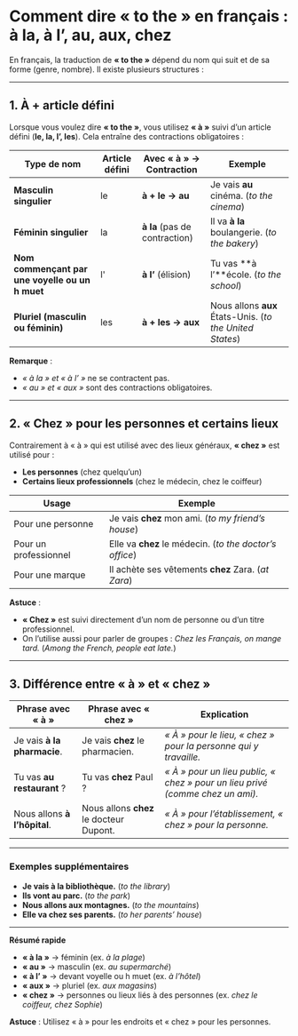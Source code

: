 # **Comment dire « to the » en français : à la, à l’, au, aux, chez**  

En français, la traduction de **« to the »** dépend du nom qui suit et de sa forme (genre, nombre). Il existe plusieurs structures :  

---

## **1. À + article défini**  
Lorsque vous voulez dire **« to the »**, vous utilisez **« à »** suivi d’un article défini (**le, la, l’, les**). Cela entraîne des contractions obligatoires :  

| **Type de nom** | **Article défini** | **Avec « à » → Contraction** | **Exemple** |
|--------------|----------------|----------------|----------------|
| **Masculin singulier** | le | **à + le → au** | Je vais **au** cinéma. (*to the cinema*) |
| **Féminin singulier** | la | **à la** (pas de contraction) | Il va **à la** boulangerie. (*to the bakery*) |
| **Nom commençant par une voyelle ou un h muet** | l' | **à l’** (élision) | Tu vas **à l’**école. (*to the school*) |
| **Pluriel (masculin ou féminin)** | les | **à + les → aux** | Nous allons **aux** États-Unis. (*to the United States*) |

**Remarque** :  
- *« à la » et « à l’ »* ne se contractent pas.  
- *« au » et « aux »* sont des contractions obligatoires.

---

## **2. « Chez » pour les personnes et certains lieux**  
Contrairement à « à » qui est utilisé avec des lieux généraux, **« chez »** est utilisé pour :  
- **Les personnes** (chez quelqu’un)  
- **Certains lieux professionnels** (chez le médecin, chez le coiffeur)  

| **Usage** | **Exemple** |
|----------|------------|
| Pour une personne | Je vais **chez** mon ami. (*to my friend’s house*) |
| Pour un professionnel | Elle va **chez** le médecin. (*to the doctor’s office*) |
| Pour une marque | Il achète ses vêtements **chez** Zara. (*at Zara*) |

**Astuce** :  
- **« Chez »** est suivi directement d’un nom de personne ou d’un titre professionnel.  
- On l’utilise aussi pour parler de groupes : *Chez les Français, on mange tard.* (*Among the French, people eat late.*)

---

## **3. Différence entre « à » et « chez »**  
| **Phrase avec « à »** | **Phrase avec « chez »** | **Explication** |
|----------------------|----------------------|----------------|
| Je vais **à la pharmacie**. | Je vais **chez** le pharmacien. | *« À » pour le lieu, « chez » pour la personne qui y travaille.* |
| Tu vas **au restaurant** ? | Tu vas **chez** Paul ? | *« À » pour un lieu public, « chez » pour un lieu privé (comme chez un ami).* |
| Nous allons **à l’hôpital**. | Nous allons **chez** le docteur Dupont. | *« À » pour l’établissement, « chez » pour la personne.* |

---

### **Exemples supplémentaires**  
- **Je vais à la bibliothèque.** (*to the library*)  
- **Ils vont au parc.** (*to the park*)  
- **Nous allons aux montagnes.** (*to the mountains*)  
- **Elle va chez ses parents.** (*to her parents’ house*)  

---

**Résumé rapide**  
- **« à la »** → féminin (ex. *à la plage*)  
- **« au »** → masculin (ex. *au supermarché*)  
- **« à l’ »** → devant voyelle ou h muet (ex. *à l’hôtel*)  
- **« aux »** → pluriel (ex. *aux magasins*)  
- **« chez »** → personnes ou lieux liés à des personnes (ex. *chez le coiffeur, chez Sophie*)  

**Astuce** : Utilisez « à » pour les endroits et « chez » pour les personnes.
